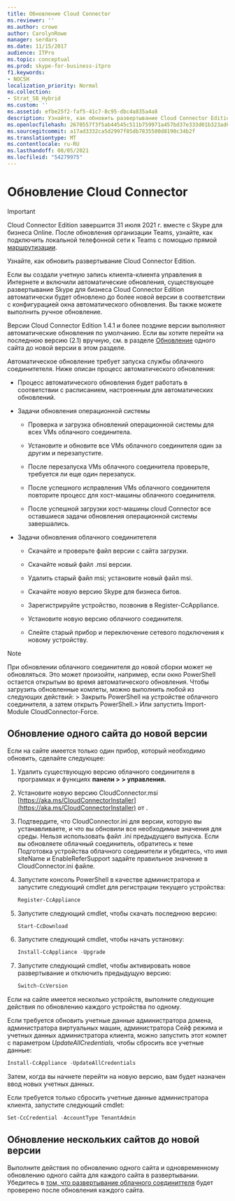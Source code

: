 ```yaml
---
title: Обновление Cloud Connector
ms.reviewer: ''
ms.author: crowe
author: CarolynRowe
manager: serdars
ms.date: 11/15/2017
audience: ITPro
ms.topic: conceptual
ms.prod: skype-for-business-itpro
f1.keywords:
- NOCSH
localization_priority: Normal
ms.collection:
- Strat_SB_Hybrid
ms.custom: ''
ms.assetid: efbe25f2-faf5-41c7-8c95-dbc4a835a4a8
description: Узнайте, как обновить развертывание Cloud Connector Edition.
ms.openlocfilehash: 2670557f3f5ab44545c511b759971a457bd37e333d01b323ad6cc35d82526858
ms.sourcegitcommit: a17ad3332ca5d2997f85db7835500d8190c34b2f
ms.translationtype: MT
ms.contentlocale: ru-RU
ms.lasthandoff: 08/05/2021
ms.locfileid: "54279975"
---
```

# <a name="upgrade-to-a-new-version-of-cloud-connector"></a>Обновление Cloud Connector

> [!Important]
> Cloud Connector Edition завершится 31 июля 2021 г. вместе с Skype для бизнеса Online. После обновления организации Teams, узнайте, как подключить локальной телефонной сети к Teams с помощью прямой [маршрутизации](/MicrosoftTeams/direct-routing-landing-page).
 
Узнайте, как обновить развертывание Cloud Connector Edition.
  
Если вы создали учетную запись клиента-клиента управления в Интернете и включили автоматические обновления, существующее развертывание Skype для бизнеса Cloud Connector Edition автоматически будет обновлено до более новой версии в соответствии с конфигурацией окна автоматического обновления. Вы также можете выполнить ручное обновление. 
  
Версии Cloud Connector Edition 1.4.1 и более поздние версии выполняют автоматические обновления по умолчанию. Если вы хотите перейти на последнюю версию (2.1) вручную, см. в разделе [Обновление](upgrade-to-a-new-version-of-cloud-connector.md#BKMK_Upgrade) одного сайта до новой версии в этом разделе.
  
Автоматическое обновление требует запуска службы облачного соединитетеля. Ниже описан процесс автоматического обновления:
  
- Процесс автоматического обновления будет работать в соответствии с расписанием, настроенным для автоматических обновлений.
    
- Задачи обновления операционной системы
    
  - Проверка и загрузка обновлений операционной системы для всех VMs облачного соединитела. 
    
  - Установите и обновите все VMs облачного соединителя один за другим и перезапустите.
    
  - После перезапуска VMs облачного соединитела проверьте, требуется ли еще один перезапуск.
    
  - После успешного исправления VMs облачного соединителя повторите процесс для хост-машины облачного соединителя.
    
  - После успешной загрузки хост-машины cloud Connector все оставшиеся задачи обновления операционной системы завершались.
    
- Задачи обновления облачного соединитетеля
    
  - Скачайте и проверьте файл версии с сайта загрузки.
    
  - Скачайте новый файл .msi версии. 
    
  - Удалить старый файл msi; установите новый файл msi.
    
  - Скачайте новую версию Skype для бизнеса битов.
    
  - Зарегистрируйте устройство, позвонив в Register-CcAppliance.
    
  - Установите новую версию облачного соединителя.
    
  - Слейте старый прибор и переключение сетевого подключения к новому устройству.
    
> [!NOTE]
>  При обновлении облачного соединителя до новой сборки может не обновляться. Это может произойти, например, если окно PowerShell остается открытым во время автоматического обновления. Чтобы загрузить обновленные комлеты, можно выполнить любой из следующих действий: > Закрыть PowerShell на устройстве облачного соединителя, а затем открыть PowerShell.> Или запустить Import-Module CloudConnector-Force.
  
## <a name="upgrade-a-single-site-to-a-new-version"></a>Обновление одного сайта до новой версии
<a name="BKMK_Upgrade"> </a>

Если на сайте имеется только один прибор, который необходимо обновить, сделайте следующее:
  
1. Удалить существующую версию облачного соединителя в программах и функциях **панели \> \> управления.**
    
2. Установите новую версию CloudConnector.msi [https://aka.ms/CloudConnectorInstaller](https://aka.ms/CloudConnectorInstaller) от .
    
3. Подтвердите, что CloudConnector.ini для версии, которую вы устанавливаете, и что вы обновили все необходимые значения для среды. Нельзя использовать файл .ini предыдущего выпуска. Если вы обновляете облачный соединитель, [](prepare-your-cloud-connector-appliance.md) обратитесь к теме Подготовка устройства облачного соединители и убедитесь, что имя siteName и EnableReferSupport задайте правильное значение в CloudConnector.ini файле.
    
4. Запустите консоль PowerShell в качестве администратора и запустите следующий cmdlet для регистрации текущего устройства:
    
   ```powershell
   Register-CcAppliance
   ```

5. Запустите следующий cmdlet, чтобы скачать последнюю версию:
    
   ```powershell
   Start-CcDownload
   ```

6. Запустите следующий cmdlet, чтобы начать установку: 
    
   ```powershell
   Install-CcAppliance -Upgrade
   ```

7. Запустите следующий cmdlet, чтобы активировать новое развертывание и отключить предыдущую версию:
    
   ```powershell
   Switch-CcVersion
   ```

Если на сайте имеется несколько устройств, выполните следующие действия по обновлению каждого устройства по одному.
  
Если требуется обновить учетные данные администратора домена, администратора виртуальных машин, администратора Сейф режима и учетных данных администратора клиента, можно запустить этот комлет с параметром _UpdateAllCredentials,_ чтобы сбросить все учетные данные:
  
```powershell
Install-CcAppliance -UpdateAllCredentials
```

Затем, когда вы начнете перейти на новую версию, вам будет назначен ввод новых учетных данных. 
  
Если требуется только сбросить учетные данные администратора клиента, запустите следующий cmdlet:
  
```powershell
Set-CcCredential -AccountType TenantAdmin
```

## <a name="upgrade-multiple-sites-to-a-new-version"></a>Обновление нескольких сайтов до новой версии
<a name="BKMK_Upgrade"> </a>

Выполните действия по обновлению одного сайта и одновременному обновлению одного сайта для каждого сайта в развертывании. Убедитесь в [том, что развертывание облачного соединиттеля](validate-your-cloud-connector-deployment.md) будет проверено после обновления каждого сайта.
